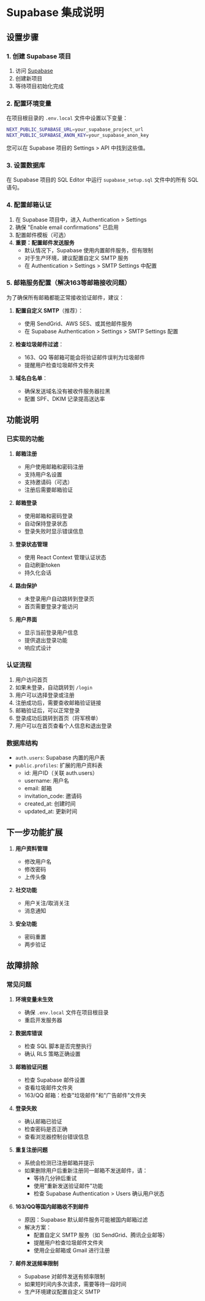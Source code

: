 # Supabase 集成说明

## 设置步骤

### 1. 创建 Supabase 项目
1. 访问 [Supabase](https://supabase.com/)
2. 创建新项目
3. 等待项目初始化完成

### 2. 配置环境变量
在项目根目录的 `.env.local` 文件中设置以下变量：

```bash
NEXT_PUBLIC_SUPABASE_URL=your_supabase_project_url
NEXT_PUBLIC_SUPABASE_ANON_KEY=your_supabase_anon_key
```

您可以在 Supabase 项目的 Settings > API 中找到这些值。

### 3. 设置数据库
在 Supabase 项目的 SQL Editor 中运行 `supabase_setup.sql` 文件中的所有 SQL 语句。

### 4. 配置邮箱认证
1. 在 Supabase 项目中，进入 Authentication > Settings
2. 确保 "Enable email confirmations" 已启用
3. 配置邮件模板（可选）
4. **重要：配置邮件发送服务**
   - 默认情况下，Supabase 使用内置邮件服务，但有限制
   - 对于生产环境，建议配置自定义 SMTP 服务
   - 在 Authentication > Settings > SMTP Settings 中配置

### 5. 邮箱服务配置（解决163等邮箱接收问题）
为了确保所有邮箱都能正常接收验证邮件，建议：

1. **配置自定义 SMTP**（推荐）：
   - 使用 SendGrid、AWS SES、或其他邮件服务
   - 在 Supabase Authentication > Settings > SMTP Settings 配置

2. **检查垃圾邮件过滤**：
   - 163、QQ 等邮箱可能会将验证邮件误判为垃圾邮件
   - 提醒用户检查垃圾邮件文件夹

3. **域名白名单**：
   - 确保发送域名没有被收件服务器拉黑
   - 配置 SPF、DKIM 记录提高送达率

## 功能说明

### 已实现的功能

1. **邮箱注册**
   - 用户使用邮箱和密码注册
   - 支持用户名设置
   - 支持邀请码（可选）
   - 注册后需要邮箱验证

2. **邮箱登录**
   - 使用邮箱和密码登录
   - 自动保持登录状态
   - 登录失败时显示错误信息

3. **登录状态管理**
   - 使用 React Context 管理认证状态
   - 自动刷新token
   - 持久化会话

4. **路由保护**
   - 未登录用户自动跳转到登录页
   - 首页需要登录才能访问

5. **用户界面**
   - 显示当前登录用户信息
   - 提供退出登录功能
   - 响应式设计

### 认证流程

1. 用户访问首页
2. 如果未登录，自动跳转到 `/login`
3. 用户可以选择登录或注册
4. 注册成功后，需要查收邮箱验证链接
5. 邮箱验证后，可以正常登录
6. 登录成功后跳转到首页（将军榜单）
7. 用户可以在首页查看个人信息和退出登录

### 数据库结构

- `auth.users`: Supabase 内置的用户表
- `public.profiles`: 扩展的用户资料表
  - id: 用户ID（关联 auth.users）
  - username: 用户名
  - email: 邮箱
  - invitation_code: 邀请码
  - created_at: 创建时间
  - updated_at: 更新时间

## 下一步功能扩展

1. **用户资料管理**
   - 修改用户名
   - 修改密码
   - 上传头像

2. **社交功能**
   - 用户关注/取消关注
   - 消息通知

3. **安全功能**
   - 密码重置
   - 两步验证

## 故障排除

### 常见问题

1. **环境变量未生效**
   - 确保 `.env.local` 文件在项目根目录
   - 重启开发服务器

2. **数据库错误**
   - 检查 SQL 脚本是否完整执行
   - 确认 RLS 策略正确设置

3. **邮箱验证问题**
   - 检查 Supabase 邮件设置
   - 查看垃圾邮件文件夹
   - 163/QQ 邮箱：检查"垃圾邮件"和"广告邮件"文件夹

4. **登录失败**
   - 确认邮箱已验证
   - 检查密码是否正确
   - 查看浏览器控制台错误信息

5. **重复注册问题**
   - 系统会检测已注册邮箱并提示
   - 如果删除用户后重新注册同一邮箱不发送邮件，请：
     - 等待几分钟后重试
     - 使用"重新发送验证邮件"功能
     - 检查 Supabase Authentication > Users 确认用户状态

6. **163/QQ等国内邮箱收不到邮件**
   - 原因：Supabase 默认邮件服务可能被国内邮箱过滤
   - 解决方案：
     - 配置自定义 SMTP 服务（如 SendGrid、腾讯企业邮等）
     - 提醒用户检查垃圾邮件文件夹
     - 使用企业邮箱或 Gmail 进行注册

7. **邮件发送频率限制**
   - Supabase 对邮件发送有频率限制
   - 如果短时间内多次请求，需要等待一段时间
   - 生产环境建议配置自定义 SMTP
